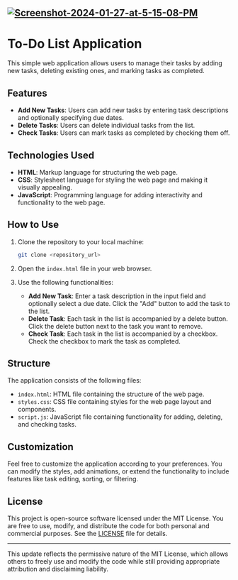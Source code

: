 [<a href="https://ibb.co/Vj1r9WR"><img src="https://i.ibb.co/mDj1TCk/Screenshot-2024-01-27-at-5-15-08-PM.png" alt="Screenshot-2024-01-27-at-5-15-08-PM" border="0"></a>](https://screenpal.com/watch/cZVt33VJdQV)
---

# To-Do List Application

This simple web application allows users to manage their tasks by adding new tasks, deleting existing ones, and marking tasks as completed.

## Features

- **Add New Tasks**: Users can add new tasks by entering task descriptions and optionally specifying due dates.
- **Delete Tasks**: Users can delete individual tasks from the list.
- **Check Tasks**: Users can mark tasks as completed by checking them off.

## Technologies Used

- **HTML**: Markup language for structuring the web page.
- **CSS**: Stylesheet language for styling the web page and making it visually appealing.
- **JavaScript**: Programming language for adding interactivity and functionality to the web page.

## How to Use

1. Clone the repository to your local machine:

   ```bash
   git clone <repository_url>
   ```

2. Open the `index.html` file in your web browser.

3. Use the following functionalities:

   - **Add New Task**: Enter a task description in the input field and optionally select a due date. Click the "Add" button to add the task to the list.
   - **Delete Task**: Each task in the list is accompanied by a delete button. Click the delete button next to the task you want to remove.
   - **Check Task**: Each task in the list is accompanied by a checkbox. Check the checkbox to mark the task as completed.

## Structure

The application consists of the following files:

- `index.html`: HTML file containing the structure of the web page.
- `styles.css`: CSS file containing styles for the web page layout and components.
- `script.js`: JavaScript file containing functionality for adding, deleting, and checking tasks.

## Customization

Feel free to customize the application according to your preferences. You can modify the styles, add animations, or extend the functionality to include features like task editing, sorting, or filtering.

## License

This project is open-source software licensed under the MIT License. You are free to use, modify, and distribute the code for both personal and commercial purposes. See the [LICENSE](LICENSE) file for details.

---

This update reflects the permissive nature of the MIT License, which allows others to freely use and modify the code while still providing appropriate attribution and disclaiming liability.
